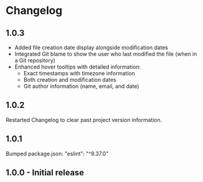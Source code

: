 # Changelog

## 1.0.3
- Added file creation date display alongside modification dates
- Integrated Git blame to show the user who last modified the file (when in a Git repository)
- Enhanced hover tooltips with detailed information:
  - Exact timestamps with timezone information
  - Both creation and modification dates
  - Git author information (name, email, and date)

## 1.0.2
Restarted Changelog to clear past project version information.

## 1.0.1
Bumped package.json: "eslint": "^9.37.0"

## 1.0.0 - Initial release
